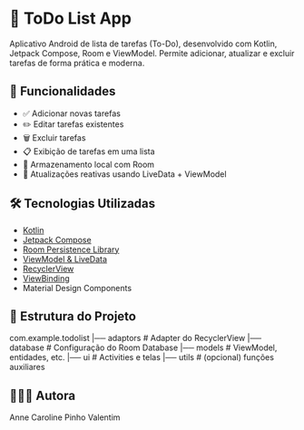# 📝 ToDo List App

Aplicativo Android de lista de tarefas (To-Do), desenvolvido com Kotlin, Jetpack Compose, Room e ViewModel. Permite adicionar, atualizar e excluir tarefas de forma prática e moderna.

## 📱 Funcionalidades

- ✅ Adicionar novas tarefas
- ✏️ Editar tarefas existentes
- 🗑️ Excluir tarefas
- 📋 Exibição de tarefas em uma lista
- 🧠 Armazenamento local com Room
- 🔁 Atualizações reativas usando LiveData + ViewModel

## 🛠️ Tecnologias Utilizadas

- [Kotlin](https://kotlinlang.org/)
- [Jetpack Compose](https://developer.android.com/jetpack/compose)
- [Room Persistence Library](https://developer.android.com/jetpack/androidx/releases/room)
- [ViewModel & LiveData](https://developer.android.com/topic/libraries/architecture/viewmodel)
- [RecyclerView](https://developer.android.com/guide/topics/ui/layout/recyclerview)
- [ViewBinding](https://developer.android.com/topic/libraries/view-binding)
- Material Design Components


## 📂 Estrutura do Projeto
com.example.todolist
|── adaptors  # Adapter do RecyclerView
|── database  # Configuração do Room Database
|── models          # ViewModel, entidades, etc.
|── ui              # Activities e telas
|── utils           # (opcional) funções auxiliares


## 🧑🏽‍💻 Autora
Anne Caroline Pinho Valentim

